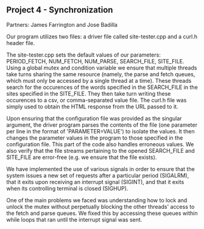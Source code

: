 Project 4 - Synchronization
---------------------------

Partners: James Farrington and Jose Badilla

Our program utilizes two files: a driver file called site-tester.cpp and a
curl.h header file.

The site-tester.cpp sets the default values of our parameters: PERIOD_FETCH,
NUM_FETCH, NUM_PARSE, SEARCH_FILE, SITE_FILE. Using a global mutex and
condition variable we ensure that multiple threads take turns sharing the
same resource (namely, the parse and fetch queues, which must only be
accessed by a single thread at a time). These threads search for the occurences
of the words specified in the SEARCH_FILE in the sites specified in the SITE_FILE.
They then take turn writing these occurences to a csv, or comma-separated value
file. The curl.h file was simply used to obtain the HTML response from the URL 
passed to it.

Upon ensuring that the configuration file was provided as the singular
argument, the driver program parses the contents of the file (one parameter per 
line in the format of 'PARAMETER=VALUE') to isolate the values. It then changes 
the parameter values in the program to those specified in the configuration file.
This part of the code also handles erroneous values. We also verify that the file
streams pertaining to the opened SEARCH_FILE and SITE_FILE are error-free
(e.g. we ensure that the file exists).

We have implemented the use of various signals in order to ensure that the
system issues a new set of requests after a particular period (SIGALRM),
that it exits upon receiving an interrupt signal (SIGINT), and that it
exits when its controlling terminal is closed (SIGHUP).

One of the main problems we faced was understanding how to lock and unlock the mutex
without perpetually blocking the other threads' access to the fetch and parse queues.
We fixed this by accessing these queues within while loops that ran until the
interrupt signal was sent.
